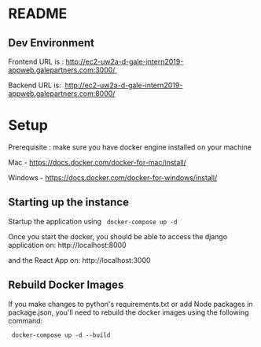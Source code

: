 # README

## Dev Environment
Frontend URL is : http://ec2-uw2a-d-gale-intern2019-appweb.galepartners.com:3000/ 

Backend URL is:  http://ec2-uw2a-d-gale-intern2019-appweb.galepartners.com:8000/

# Setup 
Prerequisite : make sure you have docker engine installed on your machine 

Mac - https://docs.docker.com/docker-for-mac/install/ 

Windows - https://docs.docker.com/docker-for-windows/install/


## Starting up the instance
Startup the application using 
` docker-compose up -d`

Once you start the docker, you should be able to access the django application on:
http://localhost:8000

and the React App on:
http://localhost:3000

## Rebuild Docker Images
If you make changes to python's requirements.txt or add Node packages in package.json, you'll need to rebuild the docker images using the following command:

` docker-compose up -d --build`
